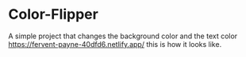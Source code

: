 # Color-Flipper
A simple project that changes the background color and the text color
https://fervent-payne-40dfd6.netlify.app/ this is how it looks like.
